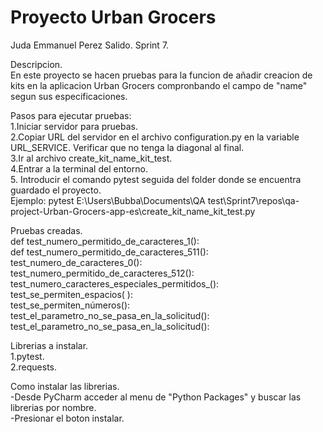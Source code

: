 # Proyecto Urban Grocers 
Juda Emmanuel Perez Salido. Sprint 7.  
  
Descripcion.  
En este proyecto se hacen pruebas para la funcion de añadir creacion de kits en la aplicacion Urban Grocers compronbando el campo de "name" segun sus especificaciones.  
  
Pasos para ejecutar pruebas:  
1.Iniciar servidor para pruebas.  
2.Copiar URL del servidor en el archivo configuration.py en la variable URL_SERVICE. Verificar que no tenga la diagonal al final.  
3.Ir al archivo create_kit_name_kit_test.  
4.Entrar a la terminal del entorno.  
5. Introducir el comando pytest seguida del folder donde se encuentra guardado el proyecto.  
    Ejemplo:
    pytest E:\Users\Bubba\Documents\QA test\Sprint7\repos\qa-project-Urban-Grocers-app-es\create_kit_name_kit_test.py
  
Pruebas creadas.  
def test_numero_permitido_de_caracteres_1():  
def test_numero_permitido_de_caracteres_511():  
test_numero_de_caracteres_0():  
test_numero_permitido_de_caracteres_512():  
test_numero_caracteres_especiales_permitidos_():  
test_se_permiten_espacios( ):  
test_se_permiten_números():  
test_el_parametro_no_se_pasa_en_la_solicitud():  
test_el_parametro_no_se_pasa_en_la_solicitud():  
  
Librerias a instalar.  
1.pytest.  
2.requests.  
  
Como instalar las librerias.  
-Desde PyCharm acceder al menu de "Python Packages" y buscar las librerias por nombre.  
-Presionar el boton instalar.
